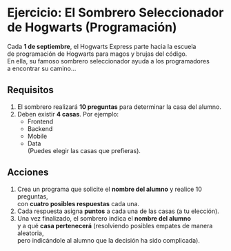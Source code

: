 # Ejercicio: El Sombrero Seleccionador de Hogwarts (Programación)

Cada **1 de septiembre**, el Hogwarts Express parte hacia la escuela  
de programación de Hogwarts para magos y brujas del código.  
En ella, su famoso sombrero seleccionador ayuda a los programadores  
a encontrar su camino...

## Requisitos

1. El sombrero realizará **10 preguntas** para determinar la casa del alumno.
2. Deben existir **4 casas**. Por ejemplo:
   - Frontend
   - Backend
   - Mobile
   - Data  
   (Puedes elegir las casas que prefieras).

## Acciones

1. Crea un programa que solicite el **nombre del alumno** y realice 10 preguntas,  
   con **cuatro posibles respuestas** cada una.
2. Cada respuesta asigna **puntos** a cada una de las casas (a tu elección).
3. Una vez finalizado, el sombrero indica el **nombre del alumno**  
   y a qué **casa pertenecerá** (resolviendo posibles empates de manera aleatoria,  
   pero indicándole al alumno que la decisión ha sido complicada).
